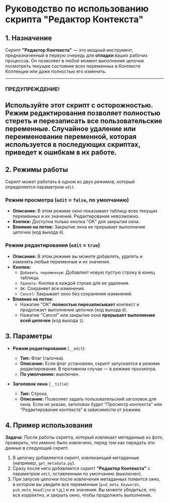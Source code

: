# Руководство по использованию скрипта "Редактор Контекста"

## 1. Назначение

Скрипт **"Редактор Контекста"** — это мощный инструмент, предназначенный в первую очередь для **отладки** ваших рабочих процессов. Он позволяет в любой момент выполнения цепочки посмотреть текущее состояние всех переменных в Контексте Коллекции или даже полностью его изменить.

---
### **ПРЕДУПРЕЖДЕНИЕ!**

Используйте этот скрипт с осторожностью. Режим редактирования позволяет **полностью стереть и перезаписать** все пользовательские переменные. Случайное удаление или переименование переменной, которая используется в последующих скриптах, **приведет к ошибкам в их работе**.
---

## 2. Режимы работы

Скрипт может работать в одном из двух режимов, который определяется параметром `edit`.

### Режим просмотра (`edit` = `false`, по умолчанию)

-   **Описание:** В этом режиме окно показывает таблицу всех текущих переменных и их значений. Редактирование невозможно.
-   **Кнопки:** Доступна только кнопка "OK" для закрытия окна.
-   **Влияние на поток:** Закрытие окна не прерывает выполнение цепочки (код выхода `0`).

### Режим редактирования (`edit` = `true`)

-   **Описание:** В этом режиме вы можете добавлять, удалять и изменять любые переменные и их значения.
-   **Кнопки:**
    -   `Добавить переменную`: Добавляет новую пустую строку в конец таблицы.
    -   `Удалить`: Кнопка в каждой строке для ее удаления.
    -   `OK`: Сохраняет все изменения.
    -   `Cancel`: Закрывает окно без сохранения изменений.
-   **Влияние на поток:**
    -   Нажатие "OK" **полностью перезаписывает** контекст и продолжает выполнение цепочки (код выхода `0`).
    -   Нажатие "Cancel" или закрытие окна **прерывает выполнение всей цепочки** (код выхода `1`).

## 3. Параметры

-   **Режим редактирования** (`__edit`):
    -   **Тип:** Флаг (галочка).
    -   **Описание:** Если флаг установлен, скрипт запускается в режиме редактирования. В противном случае — в режиме просмотра.
    -   **По умолчанию:** выключен.

-   **Заголовок окна** (`__title`):
    -   **Тип:** Строка.
    -   **Описание:** Позволяет задать пользовательский заголовок для окна. Если не указан, заголовок будет "Просмотр контекста" или "Редактирование контекста" в зависимости от режима.

## 4. Пример использования

**Задача:** После работы скрипта, который извлекает метаданные из фото, проверить, что именно было извлечено, перед тем как передать эти данные в следующий скрипт.

1.  В цепочку добавляется скрипт, извлекающий метаданные (например, `get_metadata.py`).
2.  Сразу после него добавляется скрипт **"Редактор Контекста"** с параметром `edit`, оставленным по умолчанию (выключен).
3.  При запуске цепочки после извлечения метаданных появится окно, в котором вы увидите все переменные (`psd_meta_Keywords`, `psd_meta_Headline` и т.д.) и их значения. Вы можете убедиться, что все корректно, и закрыть окно, чтобы продолжить выполнение.